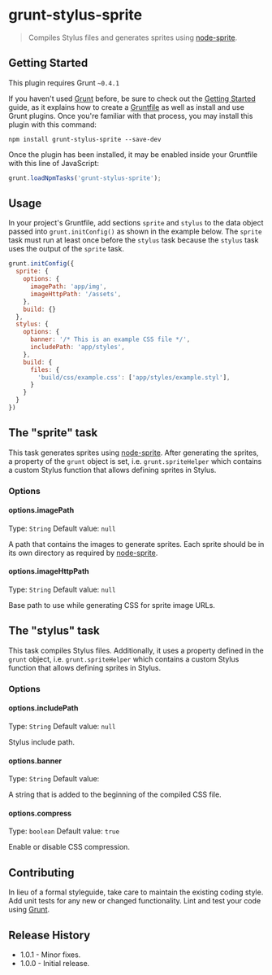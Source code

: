 # grunt-stylus-sprite

> Compiles Stylus files and generates sprites using [node-sprite](https://github.com/naltatis/node-sprite).

## Getting Started
This plugin requires Grunt `~0.4.1`

If you haven't used [Grunt](http://gruntjs.com/) before, be sure to check out the [Getting Started](http://gruntjs.com/getting-started) guide, as it explains how to create a [Gruntfile](http://gruntjs.com/sample-gruntfile) as well as install and use Grunt plugins. Once you're familiar with that process, you may install this plugin with this command:

```shell
npm install grunt-stylus-sprite --save-dev
```

Once the plugin has been installed, it may be enabled inside your Gruntfile with this line of JavaScript:

```js
grunt.loadNpmTasks('grunt-stylus-sprite');

```

## Usage

In your project's Gruntfile, add sections `sprite` and `stylus` to the data object passed into `grunt.initConfig()` as shown in the example below. The `sprite` task must run at least once before the `stylus` task because the `stylus` task uses the output of the `sprite` task.

```js
grunt.initConfig({
  sprite: {
    options: {
      imagePath: 'app/img',
      imageHttpPath: '/assets',
    },
    build: {}
  },
  stylus: {
    options: {
      banner: '/* This is an example CSS file */',
      includePath: 'app/styles',
    },
    build: {
      files: {
        'build/css/example.css': ['app/styles/example.styl'],
      }
    }
  }
})
```


## The "sprite" task

This task generates sprites using [node-sprite](https://github.com/naltatis/node-sprite). After generating the sprites, a property of the `grunt` object is set, i.e. `grunt.spriteHelper` which contains a custom Stylus function that allows defining sprites in Stylus.

### Options

#### options.imagePath
Type: `String`
Default value: `null`

A path that contains the images to generate sprites. Each sprite should be in its own directory as required by [node-sprite](https://github.com/naltatis/node-sprite).

#### options.imageHttpPath
Type: `String`
Default value: `null`

Base path to use while generating CSS for sprite image URLs.


## The "stylus" task

This task compiles Stylus files. Additionally, it uses a property defined in the `grunt` object, i.e. `grunt.spriteHelper` which contains a custom Stylus function that allows defining sprites in Stylus.

### Options

#### options.includePath
Type: `String`
Default value: `null`

Stylus include path.

#### options.banner
Type: `String`
Default value:

A string that is added to the beginning of the compiled CSS file.

#### options.compress
Type: `boolean`
Default value: `true`

Enable or disable CSS compression.

## Contributing
In lieu of a formal styleguide, take care to maintain the existing coding style. Add unit tests for any new or changed functionality. Lint and test your code using [Grunt](http://gruntjs.com/).

## Release History
- 1.0.1 - Minor fixes.
- 1.0.0 - Initial release.
